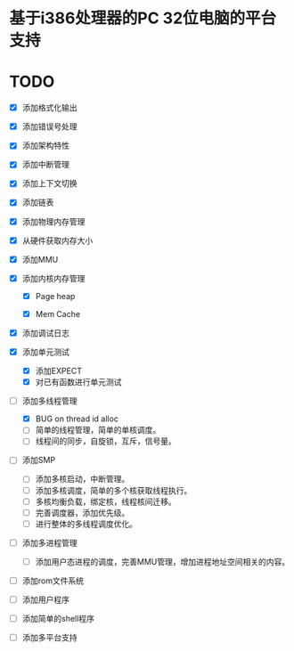 # 基于i386处理器的PC 32位电脑的平台支持

# TODO

- [x] 添加格式化输出

- [x] 添加错误号处理

- [x] 添加架构特性

- [x] 添加中断管理

- [x] 添加上下文切换

- [x] 添加链表

- [x] 添加物理内存管理

- [x] 从硬件获取内存大小

- [x] 添加MMU

- [x] 添加内核内存管理

  - [x] Page heap

  - [x] Mem Cache

- [x] 添加调试日志

- [x] 添加单元测试
  - [x] 添加EXPECT
  - [x] 对已有函数进行单元测试

- [ ] 添加多线程管理
  - [x] BUG on thread id alloc
  - [ ] 简单的线程管理，简单的单核调度。
  - [ ] 线程间的同步，自旋锁，互斥，信号量。

- [ ] 添加SMP
  - [ ] 添加多核启动，中断管理。
  - [ ] 添加多核调度，简单的多个核获取线程执行。
  - [ ] 多核均衡负载，绑定核，线程核间迁移。
  - [ ] 完善调度器，添加优先级。
  - [ ] 进行整体的多线程调度优化。

- [ ] 添加多进程管理
  - [ ] 添加用户态进程的调度，完善MMU管理，增加进程地址空间相关的内容。

- [ ] 添加rom文件系统

- [ ] 添加用户程序

- [ ] 添加简单的shell程序

- [ ] 添加多平台支持
